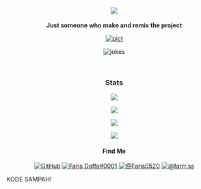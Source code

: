 <h2 align="center"><img src="https://readme-typing-svg.herokuapp.com?font=segoe+UI&color=FFFFFF&size=30&center=true&width=800&height=80&lines=Hello+there!+%F0%9F%91%8B;Welcome+to+my+GitHub;I'm+Faris0520%F0%9F%95%B5%EF%B8%8F%E2%80%8D%E2%99%80%EF%B8%8F" /></h2>
<p align="center"><b>Just someone who make and remix the project</b></p>
<p align="center"><a href="#" target="#"><img alt="pict" src="https://cdn.discordapp.com/attachments/817641073874305044/836104912051241020/tenor_9.gif" /></a></p>
<!--
<p align="center"><img alt="SWAG" src="http://ForTheBadge.com/images/badges/built-with-swag.svg" />
<p align="center"> <img alt="Nodejs" src="https://img.shields.io/badge/Node.js-43853D?style=for-the-badge&logo=node.js&logoColor=white" /> <img alt="Javascript" src="https://img.shields.io/badge/JavaScript-F7DF1E?style=for-the-badge&logo=javascript&logoColor=black" />
<img alt="CPP" src="https://img.shields.io/badge/C%2B%2B-00599C?style=for-the-badge&logo=c%2B%2B&logoColor=white" />
<img alt="Py" src="https://img.shields.io/badge/Python-3776AB?style=for-the-badge&logo=python&logoColor=white" /></p>
-->
<p align="center"><img alt="jokes" src="https://readme-jokes.vercel.app/api?theme=vue-dark"></p>
<br />

<h3 align="center">Stats</h3>
<p align="center"><img src="https://komarev.com/ghpvc/?username=Faris0520&label=Pengunjung" /> </p>
<p align="center"><a href="https://discord.com/users/695817459206324265" target="_blank"><img src="https://discord.c99.nl/widget/theme-2/695817459206324265.png"></p>
<p align="center"><img src="https://github-readme-stats.vercel.app/api?username=faris0520&show_icons=true&theme=radical" /> </p>
<!--
<p align="center"><img src="https://github-readme-stats.vercel.app/api/wakatime?username=Faris0520&theme=radical" /> </p>
<p align="center"><a href="https://myanimelist.net/profile/Faris0520">
<img src="https://malsignature.com/?/view?username=Faris0520&style=normal"></a></p>
-->
<p align="center"><img src="https://spotify-github-profile.vercel.app/api/view?uid=7hkshek1gjho1dqys0x17jti7&cover_image=false&theme=default"><a href="https://spotify-github-profile.vercel.app/api/view?uid=7hkshek1gjho1dqys0x17jti7&redirect=true"></a></p>
<!--
<h5 align="center">Google LightHouse Score</h5>
<p align="center"><a href="https://faris0520.is-a.dev">Faris0520.is-a.dev</a></p>
<p align="center">   </p>
<p align="center"><a href="https://faris0520.is-a.dev" target="_blank"><img alt="Website" src="/PUNYAKU_blyat.svg" /> </a></p>
-->
<h4 align="center">Find Me <cari gw></h4>
<p align="center"><a href="https://github.com/Faris0520" target="_blank"><img alt="GitHub" src="https://img.shields.io/badge/GitHub-100000?style=for-the-badge&logo=github&logoColor=white" /></a>
<a href="https://discord.com/users/695817459206324265" target="_blank"><img alt="Faris Daffa#0001" src="https://img.shields.io/badge/Discord-7289DA?style=for-the-badge&logo=discord&logoColor=white" /></a>
<a href="https://twitter.com/Faris0520" target="_blank"><img alt="@Faris0520" src="https://img.shields.io/badge/Twitter-1DA1F2?style=for-the-badge&logo=twitter&logoColor=white" /></a>
<a href="https://instagram.com/farrr.ss" target="_blank"><img alt="@farrr.ss" src="https://img.shields.io/badge/Instagram-E4405F?style=for-the-badge&logo=instagram&logoColor=white" /></a></p>
<!--
## Discord
[![FarisDaffa Discord](https://cdn.discordapp.com/attachments/817641073874305044/833639453725032488/1618825477362.jpg)](https://discord.com/users/695817459206324265)
-->
KODE SAMPAH!
